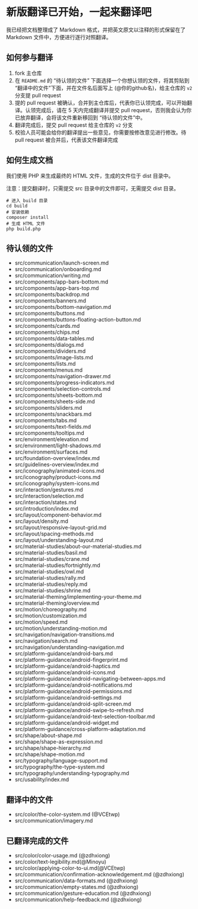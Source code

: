# 新版翻译已开始，一起来翻译吧

我已经把文档整理成了 Markdown 格式，并把英文原文以注释的形式保留在了 Markdown 文件中，方便进行逐行对照翻译。

## 如何参与翻译

1. fork 主仓库
2. 在 `README.md` 的 “待认领的文件” 下面选择一个你想认领的文件，将其剪贴到 “翻译中的文件”下面，并在文件名后面写上 (@你的github名)，给主仓库的 `v2` 分支提 pull request
3. 提的 pull request 被确认，合并到主仓库后，代表你已认领完成，可以开始翻译。认领完成后，请在 5 天内完成翻译并提交 pull request，否则我会认为你已放弃翻译，会将该文件重新移回到 “待认领的文件”中。
4. 翻译完成后，提交 pull request 给主仓库的 `v2` 分支
5. 校验人员可能会给你的翻译提出一些意见，你需要按修改意见进行修改。待 pull request 被合并后，代表该文件翻译完成

## 如何生成文档

我们使用 PHP 来生成最终的 HTML 文件，生成的文件位于 dist 目录中。

注意：提交翻译时，只需提交 src 目录中的文件即可，无需提交 dist 目录。

```
# 进入 build 目录
cd build
# 安装依赖
composer install
# 生成 HTML 文件
php build.php
```

## 待认领的文件

* src/communication/launch-screen.md
* src/communication/onboarding.md
* src/communication/writing.md
* src/components/app-bars-bottom.md
* src/components/app-bars-top.md
* src/components/backdrop.md
* src/components/banners.md
* src/components/bottom-navigation.md
* src/components/buttons.md
* src/components/buttons-floating-action-button.md
* src/components/cards.md
* src/components/chips.md
* src/components/data-tables.md
* src/components/dialogs.md
* src/components/dividers.md
* src/components/image-lists.md
* src/components/lists.md
* src/components/menus.md
* src/components/navigation-drawer.md
* src/components/progress-indicators.md
* src/components/selection-controls.md
* src/components/sheets-bottom.md
* src/components/sheets-side.md
* src/components/sliders.md
* src/components/snackbars.md
* src/components/tabs.md
* src/components/text-fields.md
* src/components/tooltips.md
* src/environment/elevation.md
* src/environment/light-shadows.md
* src/environment/surfaces.md
* src/foundation-overview/index.md
* src/guidelines-overview/index.md
* src/iconography/animated-icons.md
* src/iconography/product-icons.md
* src/iconography/system-icons.md
* src/interaction/gestures.md
* src/interaction/selection.md
* src/interaction/states.md
* src/introduction/index.md
* src/layout/component-behavior.md
* src/layout/density.md
* src/layout/responsive-layout-grid.md
* src/layout/spacing-methods.md
* src/layout/understanding-layout.md
* src/material-studies/about-our-material-studies.md
* src/material-studies/basil.md
* src/material-studies/crane.md
* src/material-studies/fortnightly.md
* src/material-studies/owl.md
* src/material-studies/rally.md
* src/material-studies/reply.md
* src/material-studies/shrine.md
* src/material-theming/implementing-your-theme.md
* src/material-theming/overview.md
* src/motion/choreography.md
* src/motion/customization.md
* src/motion/speed.md
* src/motion/understanding-motion.md
* src/navigation/navigation-transitions.md
* src/navigation/search.md
* src/navigation/understanding-navigation.md
* src/platform-guidance/android-bars.md
* src/platform-guidance/android-fingerprint.md
* src/platform-guidance/android-haptics.md
* src/platform-guidance/android-icons.md
* src/platform-guidance/android-navigating-between-apps.md
* src/platform-guidance/android-notifications.md
* src/platform-guidance/android-permissions.md
* src/platform-guidance/android-settings.md
* src/platform-guidance/android-split-screen.md
* src/platform-guidance/android-swipe-to-refresh.md
* src/platform-guidance/android-text-selection-toolbar.md
* src/platform-guidance/android-widget.md
* src/platform-guidance/cross-platform-adaptation.md
* src/shape/about-shape.md
* src/shape/shape-as-expression.md
* src/shape/shape-hierarchy.md
* src/shape/shape-motion.md
* src/typography/language-support.md
* src/typography/the-type-system.md
* src/typography/understanding-typography.md
* src/usability/index.md

## 翻译中的文件
* src/color/the-color-system.md (@VCEtwp)
* src/communication/imagery.md

## 已翻译完成的文件
* src/color/color-usage.md (@zdhxiong)
* src/color/text-legibility.md(@Minoyu)
* src/color/applying-color-to-ui.md(@VCEtwp)
* src/communication/confirmation-acknowledgement.md (@zdhxiong)
* src/communication/data-formats.md (@zdhxiong)
* src/communication/empty-states.md (@zdhxiong)
* src/communication/gesture-education.md (@zdhxiong)
* src/communication/help-feedback.md (@zdhxiong)

